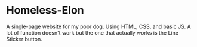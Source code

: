 # Homeless-Elon
A single-page website for my poor dog. Using HTML, CSS, and basic JS. A lot of function doesn't work but the one that actually works is the Line Sticker button.
